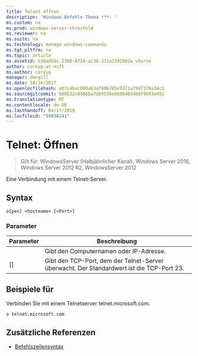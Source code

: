 ```yaml
---
title: Telnet öffnen
description: 'Windows-Befehle Thema ***- '
ms.custom: na
ms.prod: windows-server-threshold
ms.reviewer: na
ms.suite: na
ms.technology: manage-windows-commands
ms.tgt_pltfrm: na
ms.topic: article
ms.assetid: e30ad68c-2366-4754-ac36-311a2392902a vhorne
author: coreyp-at-msft
ms.author: coreyp
manager: dongill
ms.date: 10/16/2017
ms.openlocfilehash: a87c4bac000a63af806705e9371a79d7370a34c1
ms.sourcegitcommit: 0d0b32c8986ba7db9536e0b8648d4ddf9b03e452
ms.translationtype: MT
ms.contentlocale: de-DE
ms.lasthandoff: 04/17/2019
ms.locfileid: "59838241"
---
```

# <a name="telnet-open"></a>Telnet: Öffnen

>Gilt für: WindowsServer (Halbjährlicher Kanal), Windows Server 2016, Windows Server 2012 R2, WindowsServer 2012

Eine Verbindung mit einem Telnet-Server.    
## <a name="syntax"></a>Syntax  
```  
o[pen] <hostname> [<Port>]  
```  
### <a name="parameters"></a>Parameter  
|Parameter|Beschreibung|  
|-------|--------|  
|<hostname>|Gibt den Computernamen oder IP-Adresse.|  
|[<Port>]|Gibt den TCP-Port, dem der Telnet-Server überwacht. Der Standardwert ist die TCP-Port 23.|  
## <a name="BKMK_Examples"></a>Beispiele für  
Verbinden Sie mit einem Telnetserver telnet.microsoft.com.  
```  
o telnet.microsoft.com  
```  
## <a name="additional-references"></a>Zusätzliche Referenzen  
-   [Befehlszeilensyntax](command-line-syntax-key.md)  
